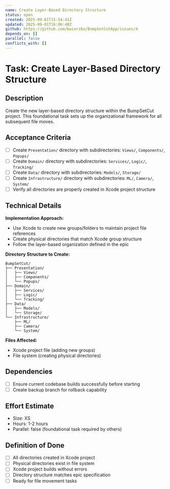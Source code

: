 ```yaml
---
name: Create Layer-Based Directory Structure
status: open
created: 2025-09-01T15:54:41Z
updated: 2025-09-01T16:06:40Z
github: https://github.com/bwierzbo/BumpSetCutApp/issues/4
depends_on: []
parallel: false
conflicts_with: []
---
```


# Task: Create Layer-Based Directory Structure

## Description
Create the new layer-based directory structure within the BumpSetCut project. This foundational task sets up the organizational framework for all subsequent file moves.

## Acceptance Criteria
- [ ] Create `Presentation/` directory with subdirectories: `Views/`, `Components/`, `Popups/`
- [ ] Create `Domain/` directory with subdirectories: `Services/`, `Logic/`, `Tracking/`
- [ ] Create `Data/` directory with subdirectories: `Models/`, `Storage/`
- [ ] Create `Infrastructure/` directory with subdirectories: `ML/`, `Camera/`, `System/`
- [ ] Verify all directories are properly created in Xcode project structure

## Technical Details
**Implementation Approach:**
- Use Xcode to create new groups/folders to maintain project file references
- Create physical directories that match Xcode group structure
- Follow the layer-based organization defined in the epic

**Directory Structure to Create:**
```
BumpSetCut/
├── Presentation/
│   ├── Views/
│   ├── Components/
│   └── Popups/
├── Domain/
│   ├── Services/
│   ├── Logic/
│   └── Tracking/
├── Data/
│   ├── Models/
│   └── Storage/
└── Infrastructure/
    ├── ML/
    ├── Camera/
    └── System/
```

**Files Affected:**
- Xcode project file (adding new groups)
- File system (creating physical directories)

## Dependencies
- [ ] Ensure current codebase builds successfully before starting
- [ ] Create backup branch for rollback capability

## Effort Estimate
- Size: XS
- Hours: 1-2 hours
- Parallel: false (foundational task required by others)

## Definition of Done
- [ ] All directories created in Xcode project
- [ ] Physical directories exist in file system
- [ ] Xcode project builds without errors
- [ ] Directory structure matches epic specification
- [ ] Ready for file movement tasks
